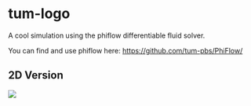 # tum-logo
A cool simulation using the phiflow differentiable fluid solver.

You can find and use phiflow here: https://github.com/tum-pbs/PhiFlow/ 

## 2D Version

![](tum2D.gif)

